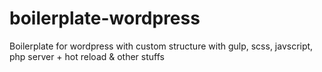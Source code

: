 # boilerplate-wordpress
Boilerplate for wordpress with custom structure with gulp, scss, javscript, php server + hot reload &amp; other stuffs
